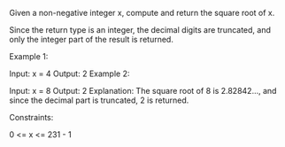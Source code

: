 Given a non-negative integer x, compute and return the square root of x.

Since the return type is an integer, the decimal digits are truncated, and only the integer part of the result is returned.

 

Example 1:

Input: x = 4
Output: 2
Example 2:

Input: x = 8
Output: 2
Explanation: The square root of 8 is 2.82842..., and since the decimal part is truncated, 2 is returned.
 

Constraints:

0 <= x <= 231 - 1